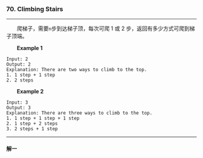 
### 70. Climbing Stairs

-----

&emsp;&emsp;爬梯子，需要`n`步到达梯子顶，每次可爬 1 或 2 步，返回有多少方式可爬到梯子顶端。

&emsp;&emsp;**Example 1**

    Input: 2
    Output: 2
    Explanation: There are two ways to climb to the top.
    1. 1 step + 1 step
    2. 2 steps
    
&emsp;&emsp;**Example 2**


    Input: 3
    Output: 3
    Explanation: There are three ways to climb to the top.
    1. 1 step + 1 step + 1 step
    2. 1 step + 2 steps
    3. 2 steps + 1 step

-----

#### 解一
